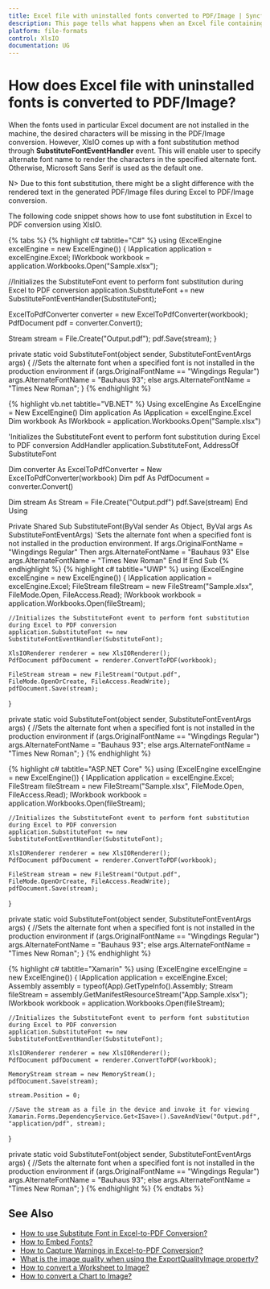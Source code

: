 ```yaml
---
title: Excel file with uninstalled fonts converted to PDF/Image | Syncfusion
description: This page tells what happens when an Excel file containing uninstalled fonts is converted to PDF/Image using XlsIO.
platform: file-formats
control: XlsIO
documentation: UG
---
```


# How does Excel file with uninstalled fonts is converted to PDF/Image?

When the fonts used in particular Excel document are not installed in the machine, the desired characters will be missing in the PDF/Image conversion. However, XlsIO comes up with a font substitution method through **SubstituteFontEventHandler** event. This will enable user to specify alternate font name to render the characters in the specified alternate font. Otherwise, Microsoft Sans Serif is used as the default one.

N> Due to this font substitution, there might be a slight difference with the rendered text in the generated PDF/Image files during Excel to PDF/Image conversion.

The following code snippet shows how to use font substitution in Excel to PDF conversion using XlsIO.

{% tabs %}
{% highlight c# tabtitle="C#" %}
using (ExcelEngine excelEngine = new ExcelEngine())
{
  IApplication application = excelEngine.Excel;
  IWorkbook workbook = application.Workbooks.Open("Sample.xlsx");

  //Initializes the SubstituteFont event to perform font substitution during Excel to PDF conversion
  application.SubstituteFont += new SubstituteFontEventHandler(SubstituteFont);

  ExcelToPdfConverter converter = new ExcelToPdfConverter(workbook);
  PdfDocument pdf = converter.Convert();

  Stream stream = File.Create("Output.pdf");
  pdf.Save(stream);
}

private static void SubstituteFont(object sender, SubstituteFontEventArgs args)
{
  //Sets the alternate font when a specified font is not installed in the production environment
  if (args.OriginalFontName == "Wingdings Regular")
	args.AlternateFontName = "Bauhaus 93";
  else
	args.AlternateFontName = "Times New Roman";
}
{% endhighlight %}

{% highlight vb.net tabtitle="VB.NET" %}
Using excelEngine As ExcelEngine = New ExcelEngine()
  Dim application As IApplication = excelEngine.Excel
  Dim workbook As IWorkbook = application.Workbooks.Open("Sample.xlsx")

  'Initializes the SubstituteFont event to perform font substitution during Excel to PDF conversion
  AddHandler application.SubstituteFont, AddressOf SubstituteFont

  Dim converter As ExcelToPdfConverter = New ExcelToPdfConverter(workbook)
  Dim pdf As PdfDocument = converter.Convert()

  Dim stream As Stream = File.Create("Output.pdf")
  pdf.Save(stream)
End Using

Private Shared Sub SubstituteFont(ByVal sender As Object, ByVal args As SubstituteFontEventArgs)
  'Sets the alternate font when a specified font is not installed in the production environment.
  If args.OriginalFontName = "Wingdings Regular" Then
	args.AlternateFontName = "Bauhaus 93"
  Else
	args.AlternateFontName = "Times New Roman"
  End If
End Sub
{% endhighlight %}
{% highlight c# tabtitle="UWP" %}
using (ExcelEngine excelEngine = new ExcelEngine())
{
    IApplication application = excelEngine.Excel;
    FileStream fileStream = new FileStream("Sample.xlsx", FileMode.Open, FileAccess.Read);
    IWorkbook workbook = application.Workbooks.Open(fileStream);

    //Initializes the SubstituteFont event to perform font substitution during Excel to PDF conversion
    application.SubstituteFont += new SubstituteFontEventHandler(SubstituteFont);

    XlsIORenderer renderer = new XlsIORenderer();
    PdfDocument pdfDocument = renderer.ConvertToPDF(workbook);

    FileStream stream = new FileStream("Output.pdf", FileMode.OpenOrCreate, FileAccess.ReadWrite);
    pdfDocument.Save(stream);
}

private static void SubstituteFont(object sender, SubstituteFontEventArgs args)
{
    //Sets the alternate font when a specified font is not installed in the production environment
    if (args.OriginalFontName == "Wingdings Regular")
        args.AlternateFontName = "Bauhaus 93";
    else
        args.AlternateFontName = "Times New Roman";
}
{% endhighlight %}

{% highlight c# tabtitle="ASP.NET Core" %}
using (ExcelEngine excelEngine = new ExcelEngine())
{
    IApplication application = excelEngine.Excel;
    FileStream fileStream = new FileStream("Sample.xlsx", FileMode.Open, FileAccess.Read);
    IWorkbook workbook = application.Workbooks.Open(fileStream);

    //Initializes the SubstituteFont event to perform font substitution during Excel to PDF conversion
    application.SubstituteFont += new SubstituteFontEventHandler(SubstituteFont);

    XlsIORenderer renderer = new XlsIORenderer();
    PdfDocument pdfDocument = renderer.ConvertToPDF(workbook);

    FileStream stream = new FileStream("Output.pdf", FileMode.OpenOrCreate, FileAccess.ReadWrite);
    pdfDocument.Save(stream);
}

private static void SubstituteFont(object sender, SubstituteFontEventArgs args)
{
    //Sets the alternate font when a specified font is not installed in the production environment
    if (args.OriginalFontName == "Wingdings Regular")
        args.AlternateFontName = "Bauhaus 93";
    else
        args.AlternateFontName = "Times New Roman";
}
{% endhighlight %}

{% highlight c# tabtitle="Xamarin" %}
using (ExcelEngine excelEngine = new ExcelEngine())
{
    IApplication application = excelEngine.Excel;
    Assembly assembly = typeof(App).GetTypeInfo().Assembly;
    Stream fileStream = assembly.GetManifestResourceStream("App.Sample.xlsx");
    IWorkbook workbook = application.Workbooks.Open(fileStream);

    //Initializes the SubstituteFont event to perform font substitution during Excel to PDF conversion
    application.SubstituteFont += new SubstituteFontEventHandler(SubstituteFont);

    XlsIORenderer renderer = new XlsIORenderer();
    PdfDocument pdfDocument = renderer.ConvertToPDF(workbook);

    MemoryStream stream = new MemoryStream();
    pdfDocument.Save(stream);

    stream.Position = 0;

    //Save the stream as a file in the device and invoke it for viewing
    Xamarin.Forms.DependencyService.Get<ISave>().SaveAndView("Output.pdf", "application/pdf", stream);
}

private static void SubstituteFont(object sender, SubstituteFontEventArgs args)
{
    //Sets the alternate font when a specified font is not installed in the production environment
    if (args.OriginalFontName == "Wingdings Regular")
        args.AlternateFontName = "Bauhaus 93";
    else
        args.AlternateFontName = "Times New Roman";
}
{% endhighlight %}
{% endtabs %}

## See Also

* [How to use Substitute Font in Excel-to-PDF Conversion?](https://help.syncfusion.com/file-formats/xlsio/excel-to-pdf-conversion#substitute-font-in-excel-to-pdf-conversion)
* [How to Embed Fonts?](https://help.syncfusion.com/file-formats/xlsio/excel-to-pdf-converter-settings#embed-fonts)
* [How to Capture Warnings in Excel-to-PDF Conversion?](https://help.syncfusion.com/file-formats/xlsio/excel-to-pdf-converter-settings#capture-warnings-in-excel-to-pdf-conversion)
* [What is the image quality when using the ExportQualityImage property?](what-is-the-image-quality-when-using-the-exportqualityimage-property)
* [How to convert a Worksheet to Image?](https://help.syncfusion.com/file-formats/xlsio/worksheet-to-image-conversion)
* [How to convert a Chart to Image?](https://help.syncfusion.com/file-formats/xlsio/chart-to-image-conversion)

